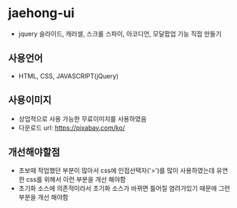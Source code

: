 # jaehong-ui
- jquery 슬라이드, 캐러셀, 스크롤 스파이, 아코디언, 모달팝업 기능 직접 만들기

## 사용언어
- HTML, CSS, JAVASCRIPT(jQuery)

## 사용이미지
- 상업적으로 사용 가능한 무료이미지를 사용하였음
- 다운로드 url: https://pixabay.com/ko/

## 개선해야할점
- 초보때 작업했던 부분이 많아서 css에 인접선택자('>')를 많이 사용하였는데 유연한 css를 위해서 이런 부분을 개선 해야함
- 초기화 소스에 의존적이라서 초기화 소스가 바뀌면 틀어질 염려가있기 때문에 그런 부분을 개선 해야함
